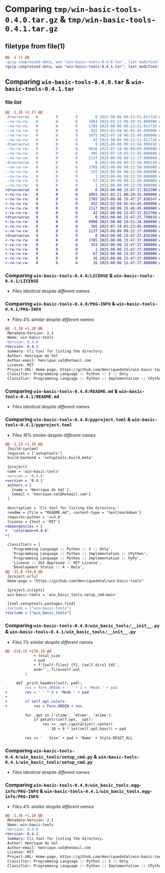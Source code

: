 # Comparing `tmp/win-basic-tools-0.4.0.tar.gz` & `tmp/win-basic-tools-0.4.1.tar.gz`

## filetype from file(1)

```diff
@@ -1 +1 @@
-gzip compressed data, was "win-basic-tools-0.4.0.tar", last modified: Sun Aug  6 09:13:51 2023, max compression
+gzip compressed data, was "win-basic-tools-0.4.1.tar", last modified: Sun Aug  6 15:47:37 2023, max compression
```

## Comparing `win-basic-tools-0.4.0.tar` & `win-basic-tools-0.4.1.tar`

### file list

```diff
@@ -1,16 +1,17 @@
-drwxrwxrwx   0        0        0        0 2023-08-06 09:13:51.011726 win-basic-tools-0.4.0/
--rw-rw-rw-   0        0        0     1093 2023-02-21 08:29:35.000000 win-basic-tools-0.4.0/LICENSE
--rw-rw-rw-   0        0        0     1785 2023-08-06 09:13:51.011726 win-basic-tools-0.4.0/PKG-INFO
--rw-rw-rw-   0        0        0      932 2023-02-04 05:43:45.000000 win-basic-tools-0.4.0/README.md
--rw-rw-rw-   0        0        0     1075 2023-07-18 06:25:40.000000 win-basic-tools-0.4.0/pyproject.toml
--rw-rw-rw-   0        0        0       42 2023-08-06 09:13:51.011726 win-basic-tools-0.4.0/setup.cfg
-drwxrwxrwx   0        0        0        0 2023-08-06 09:13:50.996150 win-basic-tools-0.4.0/win_basic_tools/
--rw-rw-rw-   0        0        0     9936 2023-07-18 06:09:09.000000 win-basic-tools-0.4.0/win_basic_tools/__init__.py
--rw-rw-rw-   0        0        0      305 2023-07-18 03:23:45.000000 win-basic-tools-0.4.0/win_basic_tools/__main__.py
--rw-rw-rw-   0        0        0     2137 2023-08-06 09:12:17.000000 win-basic-tools-0.4.0/win_basic_tools/setup_cmd.py
-drwxrwxrwx   0        0        0        0 2023-08-06 09:13:50.996150 win-basic-tools-0.4.0/win_basic_tools.egg-info/
--rw-rw-rw-   0        0        0     1785 2023-08-06 09:13:50.000000 win-basic-tools-0.4.0/win_basic_tools.egg-info/PKG-INFO
--rw-rw-rw-   0        0        0      315 2023-08-06 09:13:50.000000 win-basic-tools-0.4.0/win_basic_tools.egg-info/SOURCES.txt
--rw-rw-rw-   0        0        0        1 2023-08-06 09:13:50.000000 win-basic-tools-0.4.0/win_basic_tools.egg-info/dependency_links.txt
--rw-rw-rw-   0        0        0       67 2023-08-06 09:13:50.000000 win-basic-tools-0.4.0/win_basic_tools.egg-info/entry_points.txt
--rw-rw-rw-   0        0        0        1 2023-08-06 09:13:50.000000 win-basic-tools-0.4.0/win_basic_tools.egg-info/top_level.txt
+drwxrwxrwx   0        0        0        0 2023-08-06 15:47:37.822200 win-basic-tools-0.4.1/
+-rw-rw-rw-   0        0        0     1093 2023-02-21 08:29:35.000000 win-basic-tools-0.4.1/LICENSE
+-rw-rw-rw-   0        0        0     1785 2023-08-06 15:47:37.820147 win-basic-tools-0.4.1/PKG-INFO
+-rw-rw-rw-   0        0        0      932 2023-02-04 05:43:45.000000 win-basic-tools-0.4.1/README.md
+-rw-rw-rw-   0        0        0     1117 2023-08-06 15:46:45.000000 win-basic-tools-0.4.1/pyproject.toml
+-rw-rw-rw-   0        0        0       42 2023-08-06 15:47:37.822760 win-basic-tools-0.4.1/setup.cfg
+drwxrwxrwx   0        0        0        0 2023-08-06 15:47:37.799819 win-basic-tools-0.4.1/win_basic_tools/
+-rw-rw-rw-   0        0        0     9990 2023-08-06 10:51:34.000000 win-basic-tools-0.4.1/win_basic_tools/__init__.py
+-rw-rw-rw-   0        0        0      305 2023-07-18 03:23:45.000000 win-basic-tools-0.4.1/win_basic_tools/__main__.py
+-rw-rw-rw-   0        0        0     2137 2023-08-06 09:12:17.000000 win-basic-tools-0.4.1/win_basic_tools/setup_cmd.py
+drwxrwxrwx   0        0        0        0 2023-08-06 15:47:37.816360 win-basic-tools-0.4.1/win_basic_tools.egg-info/
+-rw-rw-rw-   0        0        0     1785 2023-08-06 15:47:37.000000 win-basic-tools-0.4.1/win_basic_tools.egg-info/PKG-INFO
+-rw-rw-rw-   0        0        0      353 2023-08-06 15:47:37.000000 win-basic-tools-0.4.1/win_basic_tools.egg-info/SOURCES.txt
+-rw-rw-rw-   0        0        0        1 2023-08-06 15:47:37.000000 win-basic-tools-0.4.1/win_basic_tools.egg-info/dependency_links.txt
+-rw-rw-rw-   0        0        0       67 2023-08-06 15:47:37.000000 win-basic-tools-0.4.1/win_basic_tools.egg-info/entry_points.txt
+-rw-rw-rw-   0        0        0       16 2023-08-06 15:47:37.000000 win-basic-tools-0.4.1/win_basic_tools.egg-info/requires.txt
+-rw-rw-rw-   0        0        0       16 2023-08-06 15:47:37.000000 win-basic-tools-0.4.1/win_basic_tools.egg-info/top_level.txt
```

### Comparing `win-basic-tools-0.4.0/LICENSE` & `win-basic-tools-0.4.1/LICENSE`

 * *Files identical despite different names*

### Comparing `win-basic-tools-0.4.0/PKG-INFO` & `win-basic-tools-0.4.1/PKG-INFO`

 * *Files 4% similar despite different names*

```diff
@@ -1,10 +1,10 @@
 Metadata-Version: 2.1
 Name: win-basic-tools
-Version: 0.4.0
+Version: 0.4.1
 Summary: Cli tool for listing the directory.
 Author: Henrique do Val
 Author-email: henrique.val@hotmail.com
 License: MIT
 Project-URL: Home-page, https://github.com/HenriquedoVal/win-basic-tools
 Classifier: Programming Language :: Python :: 3 :: Only
 Classifier: Programming Language :: Python :: Implementation :: CPython
```

### Comparing `win-basic-tools-0.4.0/README.md` & `win-basic-tools-0.4.1/README.md`

 * *Files identical despite different names*

### Comparing `win-basic-tools-0.4.0/pyproject.toml` & `win-basic-tools-0.4.1/pyproject.toml`

 * *Files 16% similar despite different names*

```diff
@@ -1,23 +1,26 @@
 [build-system]
 requires = ['setuptools']
 build-backend = 'setuptools.build_meta'
 
 [project]
 name = 'win-basic-tools'
-version = '0.4.0'
+version = '0.4.1'
 authors = [
   {name = 'Henrique do Val'},
   {email = 'henrique.val@hotmail.com'}
 ]
 
 description = 'Cli tool for listing the directory.'
 readme = {file = "README.md", content-type = 'text/markdown'}
 requires-python = '>=3.6'
 license = {text = 'MIT'}
+dependencies = [
+  'colorama>=0.4.6'
+]
 
 classifiers = [
   'Programming Language :: Python :: 3 :: Only',
   'Programming Language :: Python :: Implementation :: CPython',
   'Programming Language :: Python :: Implementation :: PyPy',
   'License :: OSI Approved :: MIT License',
   'Development Status :: 4 - Beta',
@@ -31,8 +34,8 @@
 [project.urls]
 Home-page = "https://github.com/HenriquedoVal/win-basic-tools"
 
 [project.scripts]
 win-basic-tools = 'win_basic_tools.setup_cmd:main'
 
 [tool.setuptools.packages.find]
-include = ["win-basic-tools"]
+include = ["win_basic_tools"]
```

### Comparing `win-basic-tools-0.4.0/win_basic_tools/__init__.py` & `win-basic-tools-0.4.1/win_basic_tools/__init__.py`

 * *Files 1% similar despite different names*

```diff
@@ -216,15 +216,18 @@
             + total_size
             + pad
             + f'{self.files} {f}, {self.dirs} {d}',
             end='', file=self.out
         )
 
     def _print_headers(self, pad):
-        res = Fore.GREEN + ' ' * 3 + 'Mode ' + pad
+        res = ' ' * 3 + 'Mode ' + pad
+
+        if self.opt.colors:
+            res = Fore.GREEN + res
 
         for _opt in ('ctime', 'mtime', 'atime'):
             if getattr(self.opt, _opt):
                 res += _opt.capitalize().center(
                     10 + 9 * int(self.opt.hour)) + pad
 
         res += '   Size' + pad + 'Name' + Style.RESET_ALL
```

### Comparing `win-basic-tools-0.4.0/win_basic_tools/setup_cmd.py` & `win-basic-tools-0.4.1/win_basic_tools/setup_cmd.py`

 * *Files identical despite different names*

### Comparing `win-basic-tools-0.4.0/win_basic_tools.egg-info/PKG-INFO` & `win-basic-tools-0.4.1/win_basic_tools.egg-info/PKG-INFO`

 * *Files 4% similar despite different names*

```diff
@@ -1,10 +1,10 @@
 Metadata-Version: 2.1
 Name: win-basic-tools
-Version: 0.4.0
+Version: 0.4.1
 Summary: Cli tool for listing the directory.
 Author: Henrique do Val
 Author-email: henrique.val@hotmail.com
 License: MIT
 Project-URL: Home-page, https://github.com/HenriquedoVal/win-basic-tools
 Classifier: Programming Language :: Python :: 3 :: Only
 Classifier: Programming Language :: Python :: Implementation :: CPython
```

